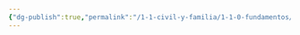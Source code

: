 ```yaml
---
{"dg-publish":true,"permalink":"/1-1-civil-y-familia/1-1-0-fundamentos/0-6-relacion-juridica-y-derechos-subjetivos/","tags":["Civil"]}
---
```


